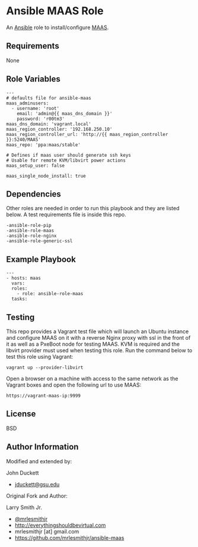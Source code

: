 Ansible MAAS Role
=========

An [Ansible] role to install/configure [MAAS].

Requirements
------------

None

Role Variables
--------------

```
---
# defaults file for ansible-maas
maas_adminusers:
  - username: 'root'
    email: 'admin@{{ maas_dns_domain }}'
    password: 'r00tm3'
maas_dns_domain: 'vagrant.local'
maas_region_controller: '192.168.250.10'
maas_region_controller_url: 'http://{{ maas_region_controller }}:5240/MAAS'
maas_repo: 'ppa:maas/stable'

# Defines if maas user should generate ssh keys
# Usable for remote KVM/libvirt power actions
maas_setup_user: false

maas_single_node_install: true
```

Dependencies
------------

Other roles are needed in order to run this playbook and they are listed below. A test requirements file is inside this repo.

    -ansible-role-pip
    -ansible-role-maas
    -ansible-role-nginx
    -ansible-role-generic-ssl


Example Playbook
----------------

```
---
- hosts: maas
  vars:
  roles:
    - role: ansible-role-maas
  tasks:
```

Testing
----------------

This repo provides a Vagrant test file which will launch an Ubuntu instance and configure MAAS on it with a reverse Nginx proxy with ssl in the front of it as well as a PxeBoot node for testing MAAS.
KVM is required and the libvirt provider must used when testing this role. Run the command below to test this role using Vagrant:

	vagrant up --provider-libvirt

Open a browser on a machine with access to the same network as the Vagrant boxes and open the following url to use MAAS:

	https://vagrant-maas-ip:9999

License
-------

BSD

Author Information
------------------
Modified and extended by:

John Duckett
- jduckett@gsu.edu

Original Fork and Author:

Larry Smith Jr.
- [@mrlesmithjr]
- http://everythingshouldbevirtual.com
- mrlesmithjr [at] gmail.com
- https://github.com/mrlesmithjr/ansible-maas

[@mrlesmithjr]: <https://www.twitter.com/mrlesmithjr>
[Ansible]: <https://www.ansible.com>
[MAAS]: <https://maas.io/>
